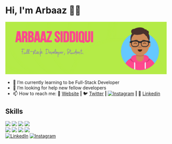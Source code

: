 # Hi, I'm Arbaaz 👋😄
<img src="https://github.com/arbaazsama/arbaazsama/blob/master/gh-header-image-cropped.jpg" alt="banner that says Arbaaz Siddiqui - Full Stack Developer, calongside a cartoon illustration of Arbaaz">


- 🌱 I’m currently learning to be Full-Stack Developer
- 🤔 I’m looking for help new fellow developers
- 📫 How to reach me: 
🏡 [Website][website] **|** 
🐦 [Twitter][twitter] **|** 
[<img src="https://img.shields.io/badge/Instagram-%23E4405F.svg?&style=flat-square&logo=instagram&logoColor=white" alt="Instagram">][instagram] **|** 
👔 [Linkedin][Linkedin]

[Website]: https://arbaazsama.github.io/profile/
[Twitter]: https://twitter.com/justarbaaz
[Instagram]: https://instagram.com/iarbaazsiddiqui
[Linkedin]: https://linkedin.com/in/arbaazsiddiqui
## Skills
<img src="https://img.shields.io/badge/JavaScript -3d03fc" /> <img src="https://img.shields.io/badge/Python -41b883" /> <img src="https://img.shields.io/badge/Java -FF0000" /> <img src="https://img.shields.io/badge/C/C++ -C357C4" /><br>
<img src="https://img.shields.io/badge/HTML5-ff7851" /> <img src="https://img.shields.io/badge/CSS3-44b2fb" /> <img src="https://img.shields.io/badge/Bootstrap -563d7c" />
<img src="https://img.shields.io/badge/React.js -1cc4b4" />
</br>
<a href="#"><img src="https://img.shields.io/badge/LinkedIn-%230077B5.svg?&style=flat-square&logo=linkedin&logoColor=white" alt="LinkedIn"></a>
<a href="#"><img src="https://img.shields.io/badge/Instagram-%23E4405F.svg?&style=flat-square&logo=instagram&logoColor=white" alt="Instagram"></a>

